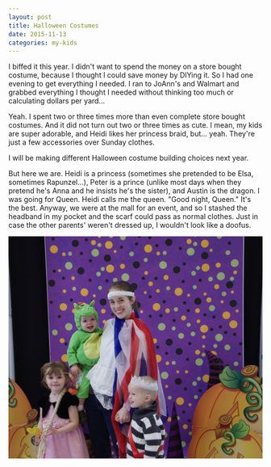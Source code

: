 ```yaml
---
layout: post
title: Halloween Costumes
date: 2015-11-13
categories: my-kids
---
```


I biffed it this year.  I didn't want to spend the money on a store bought
costume, because I thought I could save money by DIYing it. So I had one evening
to get everything I needed.  I ran to JoAnn's and Walmart and grabbed everything
I thought I needed without thinking too much or calculating dollars per yard...

Yeah.  I spent two or three times more than even complete store bought costumes.
And it did not turn out two or three times as cute. I mean, my kids are super
adorable, and Heidi likes her princess braid, but... yeah.  They're just a few accessories
over Sunday clothes.

I will be making different Halloween costume building choices next year.

But here we are.  Heidi is a princess (sometimes she pretended to be Elsa, sometimes
  Rapunzel...), Peter is a prince (unlike most days when they pretend he's Anna
  and he insists he's the sister), and Austin is the dragon.  I was going for Queen.
  Heidi calls me the queen. "Good night, Queen."  It's the best. Anyway, we were
  at the mall for an event, and so I stashed the headband in my pocket and the scarf
  could pass as normal clothes.  Just in case the other parents' weren't dressed
  up, I wouldn't look like a doofus.

![2015 Halloween Costumes](/post-images/royal-family.jpg)
